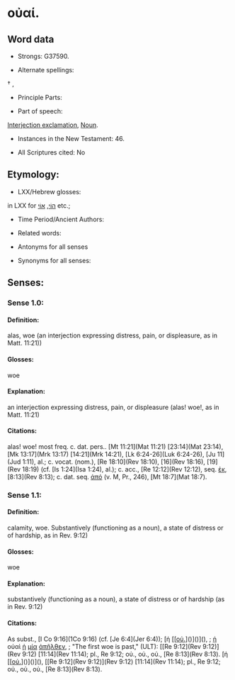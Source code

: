 # οὐαί.

<!-- Status: S2=NeedsReview -->
<!-- Lexica used for edits: BDAG, FFM, LN, A-S -->

## Word data

* Strongs: G37590.

* Alternate spellings:

† ,

* Principle Parts: 


* Part of speech: 

[Interjection exclamation](http://ugg.readthedocs.io/en/latest/interjection_exclamation.html),
[Noun](http://ugg.readthedocs.io/en/latest/noun.html).

* Instances in the New Testament: 46.

* All Scriptures cited: No

## Etymology: 


* LXX/Hebrew glosses: 

in LXX for [הוֹי](//en-uhl/H1945), [אוֹי](//en-uhl/H0188) etc.;

* Time Period/Ancient Authors: 


* Related words: 

* Antonyms for all senses

* Synonyms for all senses: 


## Senses: 


### Sense  1.0: 

#### Definition: 

alas, woe (an interjection expressing distress, pain, or displeasure, as in Matt. 11:21))

#### Glosses: 

woe

#### Explanation: 

an interjection expressing distress, pain, or displeasure (alas! woe!, as in Matt. 11:21)

#### Citations: 

alas! woe! most freq. c. dat. pers.. [Mt 11:21](Mat 11:21) [23:14](Mat 23:14), [Mk 13:17](Mrk 13:17) [14:21](Mrk 14:21), [Lk 6:24-26](Luk 6:24-26), [Ju 11](Jud 1:11), al.; c. vocat. (nom.), [Re 18:10](Rev 18:10), [16](Rev 18:16), [19](Rev 18:19) (cf. [Is 1:24](Isa 1:24), al.); c. acc., [Re 12:12](Rev 12:12), seq. [ἐκ](), [8:13](Rev 8:13); c. dat. seq. [ἀπό]() (v. M, Pr., 246), [Mt 18:7](Mat 18:7). 

### Sense  1.1: 

#### Definition: 

calamity, woe.  Substantively (functioning as a noun), a state of distress or of hardship, as in Rev. 9:12)

#### Glosses: 

woe

#### Explanation: 

substantively (functioning as a noun), a state of distress or of hardship (as in Rev. 9:12) 

#### Citations: 

As subst., [I Co 9:16](1Co 9:16) (cf. [Je 6:4](Jer 6:4)); [ἡ [[[οὐ.]()]()]()](), 
; [ἡ](../G35880/01.md) οὐαὶ [ἡ](../G35880/01.md) [μία](../G15220/01.md) [ἀπῆλθεν](../G05650/01.md), 
; "The first woe is past," (ULT): 
[[Re 9:12](Rev 9:12)](Rev 9:12) [11:14](Rev 11:14); pl., Re 9:12; οὐ., οὐ., οὐ., [Re 8:13](Rev 8:13). [ἡ [[[οὐ.]()]()]()](), [[Re 9:12](Rev 9:12)](Rev 9:12) [11:14](Rev 11:14); pl., Re 9:12; οὐ., οὐ., οὐ., [Re 8:13](Rev 8:13).